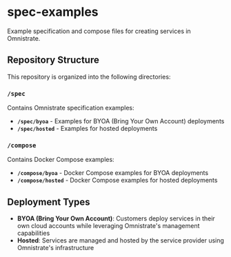 # spec-examples

Example specification and compose files for creating services in Omnistrate.

## Repository Structure

This repository is organized into the following directories:

### `/spec`
Contains Omnistrate specification examples:
- **`/spec/byoa`** - Examples for BYOA (Bring Your Own Account) deployments
- **`/spec/hosted`** - Examples for hosted deployments

### `/compose`
Contains Docker Compose examples:
- **`/compose/byoa`** - Docker Compose examples for BYOA deployments  
- **`/compose/hosted`** - Docker Compose examples for hosted deployments

## Deployment Types

- **BYOA (Bring Your Own Account)**: Customers deploy services in their own cloud accounts while leveraging Omnistrate's management capabilities
- **Hosted**: Services are managed and hosted by the service provider using Omnistrate's infrastructure
